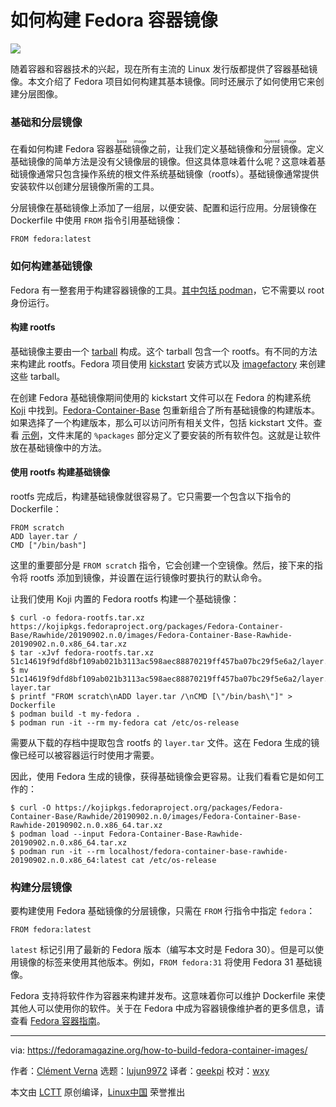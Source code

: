 [#]: collector: (lujun9972)
[#]: translator: (geekpi)
[#]: reviewer: (wxy)
[#]: publisher: (wxy)
[#]: url: (https://linux.cn/article-11327-1.html)
[#]: subject: (How to build Fedora container images)
[#]: via: (https://fedoramagazine.org/how-to-build-fedora-container-images/)
[#]: author: (Clément Verna https://fedoramagazine.org/author/cverna/)

如何构建 Fedora 容器镜像
======

![][1]

随着容器和容器技术的兴起，现在所有主流的 Linux 发行版都提供了容器基础镜像。本文介绍了 Fedora 项目如何构建其基本镜像。同时还展示了如何使用它来创建分层图像。

### 基础和分层镜像

在看如何构建 Fedora 容器<ruby>基础镜像<rt>base image</rt></ruby>之前，让我们定义基础镜像和<ruby>分层镜像<rt>layered image</rt></ruby>。定义基础镜像的简单方法是没有父镜像层的镜像。但这具体意味着什么呢？这意味着基础镜像通常只包含操作系统的根文件系统基础镜像（rootfs）。基础镜像通常提供安装软件以创建分层镜像所需的工具。

分层镜像在基础镜像上添加了一组层，以便安装、配置和运行应用。分层镜像在 Dockerfile 中使用 `FROM` 指令引用基础镜像：

```
FROM fedora:latest
```

### 如何构建基础镜像

Fedora 有一整套用于构建容器镜像的工具。[其中包括 podman][2]，它不需要以 root 身份运行。

#### 构建 rootfs

基础镜像主要由一个 [tarball][3] 构成。这个 tarball 包含一个 rootfs。有不同的方法来构建此 rootfs。Fedora 项目使用 [kickstart][4] 安装方式以及 [imagefactory][5] 来创建这些 tarball。

在创建 Fedora 基础镜像期间使用的 kickstart 文件可以在 Fedora 的构建系统 [Koji][6] 中找到。[Fedora-Container-Base][7] 包重新组合了所有基础镜像的构建版本。如果选择了一个构建版本，那么可以访问所有相关文件，包括 kickstart 文件。查看 [示例][8]，文件末尾的 `%packages` 部分定义了要安装的所有软件包。这就是让软件放在基础镜像中的方法。

#### 使用 rootfs 构建基础镜像

rootfs 完成后，构建基础镜像就很容易了。它只需要一个包含以下指令的 Dockerfile：

```
FROM scratch
ADD layer.tar /
CMD ["/bin/bash"]
```

这里的重要部分是 `FROM scratch` 指令，它会创建一个空镜像。然后，接下来的指令将 rootfs 添加到镜像，并设置在运行镜像时要执行的默认命令。

让我们使用 Koji 内置的 Fedora rootfs 构建一个基础镜像：

```
$ curl -o fedora-rootfs.tar.xz https://kojipkgs.fedoraproject.org/packages/Fedora-Container-Base/Rawhide/20190902.n.0/images/Fedora-Container-Base-Rawhide-20190902.n.0.x86_64.tar.xz
$ tar -xJvf fedora-rootfs.tar.xz 51c14619f9dfd8bf109ab021b3113ac598aec88870219ff457ba07bc29f5e6a2/layer.tar 
$ mv 51c14619f9dfd8bf109ab021b3113ac598aec88870219ff457ba07bc29f5e6a2/layer.tar layer.tar
$ printf "FROM scratch\nADD layer.tar /\nCMD [\"/bin/bash\"]" > Dockerfile
$ podman build -t my-fedora .
$ podman run -it --rm my-fedora cat /etc/os-release
```

需要从下载的存档中提取包含 rootfs 的 `layer.tar` 文件。这在 Fedora 生成的镜像已经可以被容器运行时使用才需要。

因此，使用 Fedora 生成的镜像，获得基础镜像会更容易。让我们看看它是如何工作的：

```
$ curl -O https://kojipkgs.fedoraproject.org/packages/Fedora-Container-Base/Rawhide/20190902.n.0/images/Fedora-Container-Base-Rawhide-20190902.n.0.x86_64.tar.xz
$ podman load --input Fedora-Container-Base-Rawhide-20190902.n.0.x86_64.tar.xz
$ podman run -it --rm localhost/fedora-container-base-rawhide-20190902.n.0.x86_64:latest cat /etc/os-release
```

### 构建分层镜像

要构建使用 Fedora 基础镜像的分层镜像，只需在 `FROM` 行指令中指定 `fedora`：

```
FROM fedora:latest
```

`latest` 标记引用了最新的 Fedora 版本（编写本文时是 Fedora 30）。但是可以使用镜像的标签来使用其他版本。例如，`FROM fedora:31` 将使用 Fedora 31 基础镜像。

Fedora 支持将软件作为容器来构建并发布。这意味着你可以维护 Dockerfile 来使其他人可以使用你的软件。关于在 Fedora 中成为容器镜像维护者的更多信息，请查看 [Fedora 容器指南][9]。

--------------------------------------------------------------------------------

via: https://fedoramagazine.org/how-to-build-fedora-container-images/

作者：[Clément Verna][a]
选题：[lujun9972][b]
译者：[geekpi](https://github.com/geekpi)
校对：[wxy](https://github.com/wxy)

本文由 [LCTT](https://github.com/LCTT/TranslateProject) 原创编译，[Linux中国](https://linux.cn/) 荣誉推出

[a]: https://fedoramagazine.org/author/cverna/
[b]: https://github.com/lujun9972
[1]: https://fedoramagazine.org/wp-content/uploads/2019/08/fedoracontainers-816x345.jpg
[2]: https://linux.cn/article-10156-1.html
[3]: https://en.wikipedia.org/wiki/Tar_(computing)
[4]: https://en.wikipedia.org/wiki/Kickstart_(Linux)
[5]: http://imgfac.org/
[6]: https://koji.fedoraproject.org/koji/
[7]: https://koji.fedoraproject.org/koji/packageinfo?packageID=26387
[8]: https://kojipkgs.fedoraproject.org//packages/Fedora-Container-Base/30/20190902.0/images/koji-f30-build-37420478-base.ks
[9]: https://docs.fedoraproject.org/en-US/containers/guidelines/guidelines/
